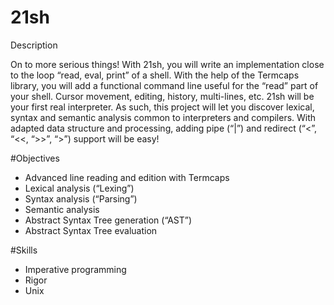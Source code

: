 # 21sh

Description

On to more serious things! With 21sh, you will write an implementation close to the loop “read, eval, print” of a shell. With the help of the Termcaps library, you will add a functional command line useful for the “read” part of your shell. Cursor movement, editing, history, multi-lines, etc. 21sh will be your first real interpreter. As such, this project will let you discover lexical, syntax and semantic analysis common to interpreters and compilers. With adapted data structure and processing, adding pipe (“|”) and redirect (“<”, “<<, “>>”, “>”) support will be easy!

#Objectives
- Advanced line reading and edition with Termcaps
- Lexical analysis (“Lexing”)
- Syntax analysis (“Parsing”)
- Semantic analysis
- Abstract Syntax Tree generation (“AST”)
- Abstract Syntax Tree evaluation

#Skills
- Imperative programming
- Rigor
- Unix
